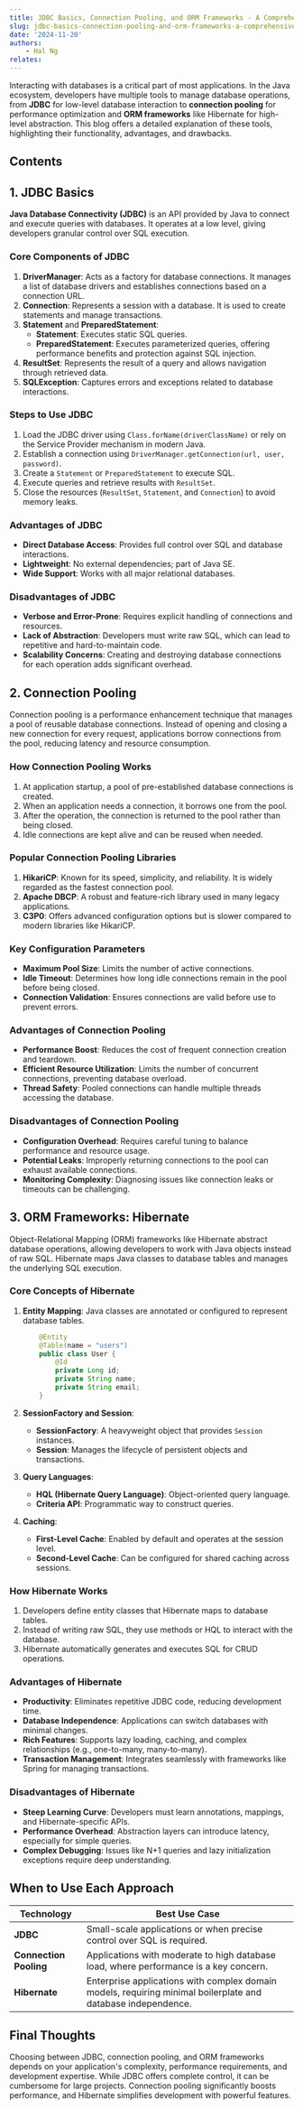 ```yaml
---
title: JDBC Basics, Connection Pooling, and ORM Frameworks - A Comprehensive Guide
slug: jdbc-basics-connection-pooling-and-orm-frameworks-a-comprehensive-guide
date: '2024-11-20'
authors: 
    - Hal Ng
relates: 
---
```


Interacting with databases is a critical part of most applications. In the Java ecosystem, developers have multiple tools to manage database operations, from **JDBC** for low-level database interaction to **connection pooling** for performance optimization and **ORM frameworks** like Hibernate for high-level abstraction. This blog offers a detailed explanation of these tools, highlighting their functionality, advantages, and drawbacks.

## Contents

## **1. JDBC Basics**

**Java Database Connectivity (JDBC)** is an API provided by Java to connect and execute queries with databases. It operates at a low level, giving developers granular control over SQL execution.

### **Core Components of JDBC**

1. **DriverManager**: Acts as a factory for database connections. It manages a list of database drivers and establishes connections based on a connection URL.
2. **Connection**: Represents a session with a database. It is used to create statements and manage transactions.
3. **Statement** and **PreparedStatement**:
   - **Statement**: Executes static SQL queries.
   - **PreparedStatement**: Executes parameterized queries, offering performance benefits and protection against SQL injection.
4. **ResultSet**: Represents the result of a query and allows navigation through retrieved data.
5. **SQLException**: Captures errors and exceptions related to database interactions.

### **Steps to Use JDBC**

1. Load the JDBC driver using `Class.forName(driverClassName)` or rely on the Service Provider mechanism in modern Java.
2. Establish a connection using `DriverManager.getConnection(url, user, password)`.
3. Create a `Statement` or `PreparedStatement` to execute SQL.
4. Execute queries and retrieve results with `ResultSet`.
5. Close the resources (`ResultSet`, `Statement`, and `Connection`) to avoid memory leaks.

### **Advantages of JDBC**

- **Direct Database Access**: Provides full control over SQL and database interactions.
- **Lightweight**: No external dependencies; part of Java SE.
- **Wide Support**: Works with all major relational databases.

### **Disadvantages of JDBC**

- **Verbose and Error-Prone**: Requires explicit handling of connections and resources.
- **Lack of Abstraction**: Developers must write raw SQL, which can lead to repetitive and hard-to-maintain code.
- **Scalability Concerns**: Creating and destroying database connections for each operation adds significant overhead.

## **2. Connection Pooling**

Connection pooling is a performance enhancement technique that manages a pool of reusable database connections. Instead of opening and closing a new connection for every request, applications borrow connections from the pool, reducing latency and resource consumption.

### **How Connection Pooling Works**

1. At application startup, a pool of pre-established database connections is created.
2. When an application needs a connection, it borrows one from the pool.
3. After the operation, the connection is returned to the pool rather than being closed.
4. Idle connections are kept alive and can be reused when needed.

### **Popular Connection Pooling Libraries**

1. **HikariCP**: Known for its speed, simplicity, and reliability. It is widely regarded as the fastest connection pool.
2. **Apache DBCP**: A robust and feature-rich library used in many legacy applications.
3. **C3P0**: Offers advanced configuration options but is slower compared to modern libraries like HikariCP.

### **Key Configuration Parameters**

- **Maximum Pool Size**: Limits the number of active connections.
- **Idle Timeout**: Determines how long idle connections remain in the pool before being closed.
- **Connection Validation**: Ensures connections are valid before use to prevent errors.

### **Advantages of Connection Pooling**

- **Performance Boost**: Reduces the cost of frequent connection creation and teardown.
- **Efficient Resource Utilization**: Limits the number of concurrent connections, preventing database overload.
- **Thread Safety**: Pooled connections can handle multiple threads accessing the database.

### **Disadvantages of Connection Pooling**

- **Configuration Overhead**: Requires careful tuning to balance performance and resource usage.
- **Potential Leaks**: Improperly returning connections to the pool can exhaust available connections.
- **Monitoring Complexity**: Diagnosing issues like connection leaks or timeouts can be challenging.

## **3. ORM Frameworks: Hibernate**

Object-Relational Mapping (ORM) frameworks like Hibernate abstract database operations, allowing developers to work with Java objects instead of raw SQL. Hibernate maps Java classes to database tables and manages the underlying SQL execution.

### **Core Concepts of Hibernate**

1. **Entity Mapping**: Java classes are annotated or configured to represent database tables.

    ```java
        @Entity
        @Table(name = "users")
        public class User {
            @Id
            private Long id;
            private String name;
            private String email;
        }
    ```

2. **SessionFactory and Session**:

   - **SessionFactory**: A heavyweight object that provides `Session` instances.
   - **Session**: Manages the lifecycle of persistent objects and transactions.

3. **Query Languages**:
   - **HQL (Hibernate Query Language)**: Object-oriented query language.
   - **Criteria API**: Programmatic way to construct queries.
4. **Caching**:
   - **First-Level Cache**: Enabled by default and operates at the session level.
   - **Second-Level Cache**: Can be configured for shared caching across sessions.

### **How Hibernate Works**

1. Developers define entity classes that Hibernate maps to database tables.
2. Instead of writing raw SQL, they use methods or HQL to interact with the database.
3. Hibernate automatically generates and executes SQL for CRUD operations.

### **Advantages of Hibernate**

- **Productivity**: Eliminates repetitive JDBC code, reducing development time.
- **Database Independence**: Applications can switch databases with minimal changes.
- **Rich Features**: Supports lazy loading, caching, and complex relationships (e.g., one-to-many, many-to-many).
- **Transaction Management**: Integrates seamlessly with frameworks like Spring for managing transactions.

### **Disadvantages of Hibernate**

- **Steep Learning Curve**: Developers must learn annotations, mappings, and Hibernate-specific APIs.
- **Performance Overhead**: Abstraction layers can introduce latency, especially for simple queries.
- **Complex Debugging**: Issues like N+1 queries and lazy initialization exceptions require deep understanding.

## **When to Use Each Approach**

| **Technology**      | **Best Use Case**                                                                                          |
|----------------------|----------------------------------------------------------------------------------------------------------|
| **JDBC**            | Small-scale applications or when precise control over SQL is required.                                    |
| **Connection Pooling** | Applications with moderate to high database load, where performance is a key concern.                   |
| **Hibernate**        | Enterprise applications with complex domain models, requiring minimal boilerplate and database independence. |

## **Final Thoughts**

Choosing between JDBC, connection pooling, and ORM frameworks depends on your application's complexity, performance requirements, and development expertise. While JDBC offers complete control, it can be cumbersome for large projects. Connection pooling significantly boosts performance, and Hibernate simplifies development with powerful features.

